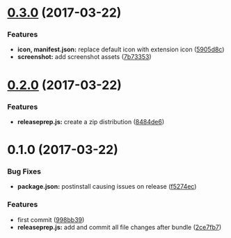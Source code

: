 <a name="0.3.0"></a>
# [0.3.0](https://github.com/psyrendust/chrome-extension-npmjs-search-autofocus/compare/v0.2.0...v0.3.0) (2017-03-22)


### Features

* **icon, manifest.json:** replace default icon with extension icon ([5905d8c](https://github.com/psyrendust/chrome-extension-npmjs-search-autofocus/commit/5905d8c))
* **screenshot:** add screenshot assets ([7b73353](https://github.com/psyrendust/chrome-extension-npmjs-search-autofocus/commit/7b73353))



<a name="0.2.0"></a>
# [0.2.0](https://github.com/psyrendust/chrome-extension-npmjs-search-autofocus/compare/v0.1.0...v0.2.0) (2017-03-22)


### Features

* **releaseprep.js:** create a zip distribution ([8484de6](https://github.com/psyrendust/chrome-extension-npmjs-search-autofocus/commit/8484de6))



<a name="0.1.0"></a>
# 0.1.0 (2017-03-22)


### Bug Fixes

* **package.json:** postinstall causing issues on release ([f5274ec](https://github.com/psyrendust/chrome-extension-npmjs-search-autofocus/commit/f5274ec))


### Features

* first commit ([998bb39](https://github.com/psyrendust/chrome-extension-npmjs-search-autofocus/commit/998bb39))
* **releaseprep.js:** add and commit all file changes after bundle ([2ce7fb7](https://github.com/psyrendust/chrome-extension-npmjs-search-autofocus/commit/2ce7fb7))



